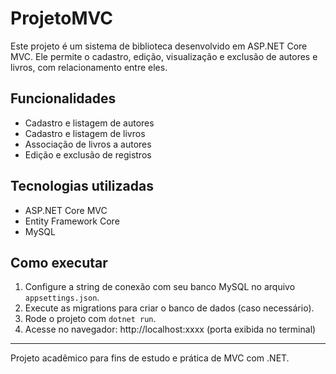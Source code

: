 # ProjetoMVC

Este projeto é um sistema de biblioteca desenvolvido em ASP.NET Core MVC. Ele permite o cadastro, edição, visualização e exclusão de autores e livros, com relacionamento entre eles.

## Funcionalidades
- Cadastro e listagem de autores
- Cadastro e listagem de livros
- Associação de livros a autores
- Edição e exclusão de registros

## Tecnologias utilizadas
- ASP.NET Core MVC
- Entity Framework Core
- MySQL

## Como executar
1. Configure a string de conexão com seu banco MySQL no arquivo `appsettings.json`.
2. Execute as migrations para criar o banco de dados (caso necessário).
3. Rode o projeto com `dotnet run`.
4. Acesse no navegador: http://localhost:xxxx (porta exibida no terminal)

---
Projeto acadêmico para fins de estudo e prática de MVC com .NET.

